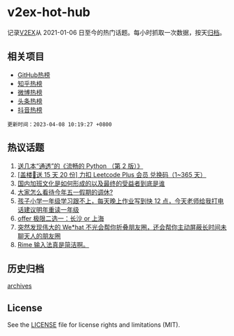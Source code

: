 # v2ex-hot-hub

 记录[V2EX](https://www.v2ex.com/)从 2021-01-06 日至今的热门话题。每小时抓取一次数据，按天[归档](archives)。
 
 ## 相关项目

- [GitHub热榜](https://github.com/snaildev/github-hot-hub)
- [知乎热榜](https://github.com/snaildev/zhihu-hot-hub)
- [微博热榜](https://github.com/snaildev/weibo-hot-hub)
- [头条热榜](https://github.com/snaildev/toutiao-hot-hub)
- [抖音热榜](https://github.com/snaildev/douyin-hot-hub)


 `更新时间：2023-04-08 10:19:27 +0800`

## 热议话题

1. [送几本“通透”的《流畅的 Python （第 2 版）》](https://www.v2ex.com/t/930488)
1. [[盖楼🎁送 15 天 20 份] 力扣 Leetcode Plus 会员 兑换码（1~365 天）](https://www.v2ex.com/t/930487)
1. [国内加班文化是如何形成的以及最终的受益者到底是谁](https://www.v2ex.com/t/930504)
1. [大家怎么看待今年五一假期的调休?](https://www.v2ex.com/t/930526)
1. [孩子小学一年级学习跟不上，每天晚上作业写到快 12 点，今天老师给我打电话建议明年重读一年级](https://www.v2ex.com/t/930647)
1. [offer 极限二选一：长沙 or 上海](https://www.v2ex.com/t/930529)
1. [突然发现伟大的 We*hat 不光会帮你折叠朋友圈，还会帮你主动屏蔽长时间未聊天人的朋友圈](https://www.v2ex.com/t/930532)
1. [Rime 输入法真是简洁啊。](https://www.v2ex.com/t/930639)

## 历史归档

[archives](archives)

## License

See the [LICENSE](LICENSE) file for license rights and limitations (MIT).
